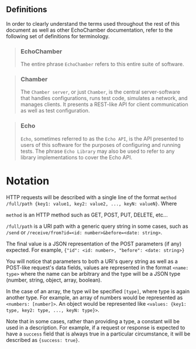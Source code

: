 ## Definitions

In order to clearly understand the terms used throughout the rest of this document as well
as other EchoChamber documentation, refer to the following set of definitions for terminology.

> ### EchoChamber
>
> The entire phrase `EchoChamber` refers to this entire suite of software.

> ### Chamber
>
> The `Chamber server`, or just `Chamber`, is the central server-software that handles
> configurations, runs test code, simulates a network, and manages clients.
> It presents a REST-like API for client communication as well as test configuration.

> ### Echo
>
> `Echo`, sometimes referred to as the `Echo API`, is the API presented to users of this
> software for the purposes of configuring and running tests.  The phrase `Echo Library`
> may also be used to refer to any library implementations to cover the Echo API.


# Notation

HTTP requests will be described with a single line of the format
`method /full/path {key1: value1, key2: value2, ..., keyN: valueN}`.
Where

`method` is an HTTP method such as GET, POST, PUT, DELETE, etc...

`/full/path` is a URI path with a generic query string in some cases,
such as `/send` or `/receive/from?id=<id: number>&before=<date: string>`.

The final value is a JSON representation of the POST parameters (if any) expected.
For example, `{"id": <id: number>, "before": <date: string>}`

You will notice that parameters to both a URI's query string as well as a POST-like
request's data fields, values are represented in the format `<name: type>` where the name
can be arbitrary and the type will be a JSON type (number, string, object, array, boolean).

In the case of an array, the type wil be specified `[type]`, where type is again another type.
For example, an array of numbers would be represented as `<numbers: [number]>`.
An object would be represented like `<values: {key1: type, key2: type, ..., keyN: type}>`.

Note that in some cases, rather than providing a type, a constant will be used in a description.
For example, if a request or response is expected to have a `success` field that is always true
in a particular circumstance, it will be described as `{success: true}`.
